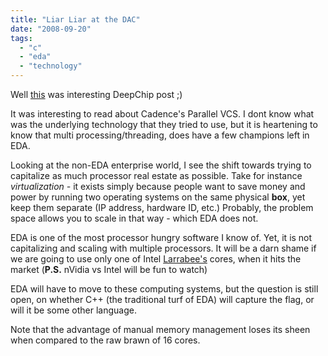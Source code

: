 ```yaml
---
title: "Liar Liar at the DAC"
date: "2008-09-20"
tags: 
  - "c"
  - "eda"
  - "technology"
---
```


Well [this](http://www.deepchip.com/items/0475-10.html "DeepChip - The Biggest Lies Told by the EDA Vendors at DAC") was interesting DeepChip post ;)

It was interesting to read about Cadence's Parallel VCS. I dont know what was the underlying technology that they tried to use, but it is heartening to know that multi processing/threading, does have a few champions left in EDA.

Looking at the non-EDA enterprise world, I see the shift towards trying to capitalize as much processor real estate as possible. Take for instance _virtualization -_ it exists simply because people want to save money and power by running two operating systems on the same physical **box**, yet keep them separate (IP address, hardware ID, etc.) Probably, the problem space allows you to scale in that way - which EDA does not.

EDA is one of the most processor hungry software I know of. Yet, it is not capitalizing and scaling with multiple processors. It will be a darn shame if we are going to use only one of Intel [Larrabee's](http://en.wikipedia.org/wiki/Larrabee_(GPU) "Wikipedia entry about Larrabee") cores, when it hits the market (**P.S.** nVidia vs Intel will be fun to watch)

EDA will have to move to these computing systems, but the question is still open, on whether C++ (the traditional turf of EDA) will capture the flag, or will it be some other language. 

Note that the advantage of manual memory management loses its sheen when compared to the raw brawn of 16 cores.
